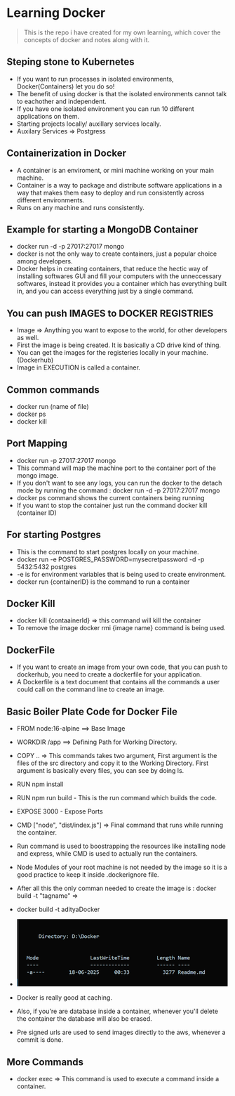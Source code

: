 # Learning Docker

> This is the repo i have created for my own learning, which cover the concepts of docker and notes along with it. 

## Steping stone to Kubernetes 
- If you want to run processes in isolated environments, Docker(Containers) let you do so! 
- The benefit of using docker is that the isolated environments cannot talk to eachother and independent.
- If you have one isolated environment you can run 10 different applications on them.
- Starting projects locally/ auxillary services locally.
- Auxilary Services => Postgress

## Containerization in Docker  
- A container is an enviroment, or mini machine working on your main machine. 
- Container is a way to package and distribute software applications in a way that makes them easy to deploy and run consistently across different environments.
- Runs on any machine and runs consistently.

## Example for starting a MongoDB Container
- docker run -d -p 27017:27017 mongo 
- docker is not the only way to create containers, just a popular choice among developers.  
- Docker helps in creating containers, that reduce the hectic way of installing softwares GUI and  fill your computers with the unneccessary softwares, instead it provides you a container which has everything built in, and you can access everything just by a single command. 

## You can push IMAGES to DOCKER REGISTRIES
- Image => Anything you want to expose to the world, for other developers as well. 
- First the image is being created. It is basically a CD drive kind of thing. 
- You can get the images for the registeries locally in your machine. (Dockerhub)
- Image in EXECUTION is called a container.

## Common commands
- docker run (name of file)
- docker ps 
- docker kill

## Port Mapping
- docker run -p 27017:27017 mongo 
- This command will map the machine port to the container port of the mongo image.
- If you don't want to see any logs, you can run the docker to the detach mode by running the command : 
docker run -d -p 27017:27017 mongo
- docker ps command shows the current containers being running
- If you want to stop the container just run the command docker kill (container ID)

## For starting Postgres
- This is the command to start postgres locally on your machine. 
- docker run -e POSTGRES_PASSWORD=mysecretpassword -d -p 5432:5432 postgres  
- -e is for environment variables that is being used to create environment.
- docker run {containerID} is the command to run a container

## Docker Kill
- docker kill {contaainerId} => this command will kill the container
- To remove the image docker rmi {image name} command is being used. 

## DockerFile
- If you want to create an image from your own code, that you can push to dockerhub, you need to create a dockerfile for your application.
- A Dockerfile is a text document that contains all the commands a user could call on the command line to create an image. 

## Basic Boiler Plate Code for Docker File
- FROM node:16-alpine  ==> Base Image
- WORKDIR /app ==> Defining Path for Working Directory.
- COPY .. => This commands takes two argument, First argument is the files of the src directory and copy it to the Working Directory. First argument is basically every files, you can see by doing ls.
- RUN npm install
- RUN npm run build - This is the run command which builds the code.
- EXPOSE 3000 - Expose Ports
- CMD ["node", "dist/index.js"] => Final command that runs while running the container.

- Run command is used to boostrapping the resources like installing node and express, while CMD is used to actually run the containers.
- Node Modules of your root machine is not needed by the image so it is a good practice to keep it inside .dockerignore file.
- After all this the only comman needed to create the image is : docker build -t "tagname" => 
- docker build -t adityaDocker


- ![Example Image](image.png)
- Docker is  really good at caching.
- Also, if you're are database inside a container, whenever you'll delete the container the database will also be erased. 
- Pre signed urls are used to send images directly to the aws, whenever a commit is done.

## More Commands
-  docker exec => This command is used to execute a command inside a container.
 
